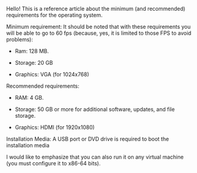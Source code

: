 Hello! This is a reference article about the minimum (and recommended) requirements for the operating system.


Minimum requirement:                    It should be noted that with these requirements you will be able to go to 60 fps (because, yes, it is limited to those FPS to avoid problems):

 - Ram: 128 MB.

 - Storage: 20 GB

 - Graphics: VGA (for 1024x768)

Recommended requirements:

 - RAM: 4 GB.

 - Storage: 50 GB or more for additional software, updates, and file storage.

 - Graphics: HDMI (for 1920x1080)



Installation Media: A USB port or DVD drive is required to boot the installation media




I would like to emphasize that you can also run it on any virtual machine (you must configure it to x86-64 bits).